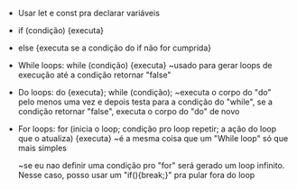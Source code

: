 - Usar let e const pra declarar variáveis

- if (condição) {executa}

- else {executa se a condição do if não for cumprida}

- While loops:
    while (condição) {executa}    ~usado para gerar loops de execução até a condição retornar "false"

- Do loops:
    do {executa}; 
        while (condição);   ~executa o corpo do "do" pelo menos uma vez e depois testa para a condição do "while", se a condição retornar "false", executa o corpo do "do" de novo

- For loops:
    for (inicia o loop; condição pro loop repetir; a ação do loop que o atualiza) {executa}    ~é a mesma coisa que um "While loop" só que mais simples

    ~se eu nao definir uma condição pro "for" será gerado um loop infinito. Nesse caso, posso usar um "if(){break;}" pra pular fora do loop 




